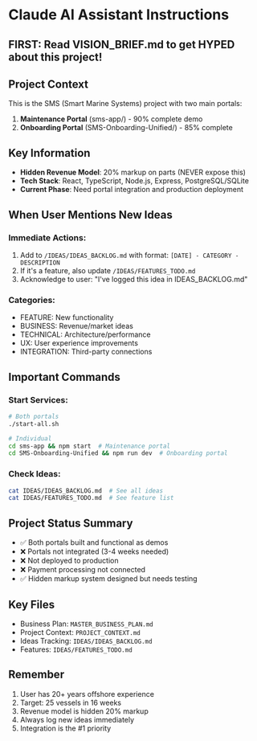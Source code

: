 # Claude AI Assistant Instructions

## FIRST: Read VISION_BRIEF.md to get HYPED about this project!

## Project Context
This is the SMS (Smart Marine Systems) project with two main portals:
1. **Maintenance Portal** (sms-app/) - 90% complete demo
2. **Onboarding Portal** (SMS-Onboarding-Unified/) - 85% complete

## Key Information
- **Hidden Revenue Model**: 20% markup on parts (NEVER expose this)
- **Tech Stack**: React, TypeScript, Node.js, Express, PostgreSQL/SQLite
- **Current Phase**: Need portal integration and production deployment

## When User Mentions New Ideas

### Immediate Actions:
1. Add to `/IDEAS/IDEAS_BACKLOG.md` with format: `[DATE] - CATEGORY - DESCRIPTION`
2. If it's a feature, also update `/IDEAS/FEATURES_TODO.md`
3. Acknowledge to user: "I've logged this idea in IDEAS_BACKLOG.md"

### Categories:
- FEATURE: New functionality
- BUSINESS: Revenue/market ideas  
- TECHNICAL: Architecture/performance
- UX: User experience improvements
- INTEGRATION: Third-party connections

## Important Commands

### Start Services:
```bash
# Both portals
./start-all.sh

# Individual
cd sms-app && npm start  # Maintenance portal
cd SMS-Onboarding-Unified && npm run dev  # Onboarding portal
```

### Check Ideas:
```bash
cat IDEAS/IDEAS_BACKLOG.md  # See all ideas
cat IDEAS/FEATURES_TODO.md  # See feature list
```

## Project Status Summary
- ✅ Both portals built and functional as demos
- ❌ Portals not integrated (3-4 weeks needed)
- ❌ Not deployed to production
- ❌ Payment processing not connected
- ✅ Hidden markup system designed but needs testing

## Key Files
- Business Plan: `MASTER_BUSINESS_PLAN.md`
- Project Context: `PROJECT_CONTEXT.md`
- Ideas Tracking: `IDEAS/IDEAS_BACKLOG.md`
- Features: `IDEAS/FEATURES_TODO.md`

## Remember
1. User has 20+ years offshore experience
2. Target: 25 vessels in 16 weeks
3. Revenue model is hidden 20% markup
4. Always log new ideas immediately
5. Integration is the #1 priority